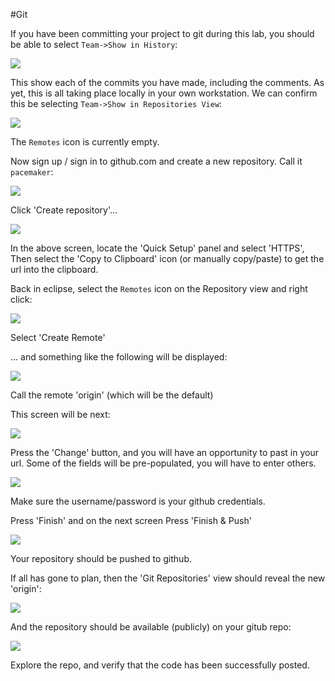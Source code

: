 #Git

If you have been committing your project to git during this lab, you should be able to select `Team->Show in History`:

![](img/x20.png)

This show each of the commits you have made, including the comments. As yet, this is all taking place locally in your own workstation. We can confirm this be selecting `Team->Show in Repositories View`:

![](img/x21.png)

The `Remotes` icon is currently empty.

Now sign up / sign in to github.com and create a new repository. Call it `pacemaker`:

![](img/x22.png)

Click 'Create repository'...

![](img/x23.png)

In the above screen, locate the 'Quick Setup' panel and select 'HTTPS', Then select the 'Copy to Clipboard' icon (or manually copy/paste) to get the url into the clipboard.

Back in eclipse, select the `Remotes` icon on the Repository view and right click:

![](img/x27.png)

Select 'Create Remote'

... and something like the following will be displayed:

![](img/x28.png)

Call the remote 'origin' (which will be the default)

This screen will be next:

![](img/x29.png)

Press the 'Change' button, and you will have an opportunity to past in your url. Some of the fields will be pre-populated, you will have to enter others.

![](img/x30.png)

Make sure the username/password is your github credentials. 

Press 'Finish' and on the next screen Press 'Finish & Push' 

![](img/x33.png)

Your repository should be pushed to github.

If all has gone to plan, then the 'Git Repositories' view should reveal the new 'origin':

![](img/x31.png)

And the repository should be available (publicly) on your gitub repo:

![](img/x34.png)

Explore the repo, and verify that the code has been successfully posted.







